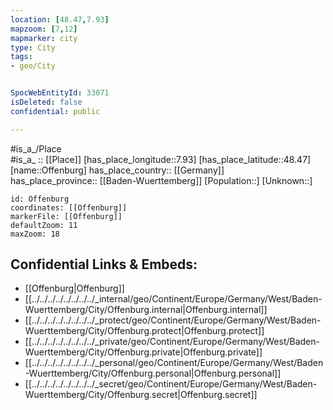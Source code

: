 ```yaml
---
location: [48.47,7.93] 
mapzoom: [7,12] 
mapmarker: city 
type: City
tags:
- geo/City


SpocWebEntityId: 33071
isDeleted: false
confidential: public

---
```

#is_a_/Place  
#is_a_ :: [[Place]] 
[has_place_longitude::7.93] 
[has_place_latitude::48.47] 
[name::Offenburg] 
has_place_country:: [[Germany]]  
has_place_province:: [[Baden-Wuerttemberg]] 
[Population::] 
[Unknown::] 


```leaflet
id: Offenburg
coordinates: [[Offenburg]] 
markerFile: [[Offenburg]] 
defaultZoom: 11 
maxZoom: 18
```


## Confidential Links & Embeds: 
- [[Offenburg|Offenburg]]  
- [[../../../../../../../../_internal/geo/Continent/Europe/Germany/West/Baden-Wuerttemberg/City/Offenburg.internal|Offenburg.internal]] 
- [[../../../../../../../../_protect/geo/Continent/Europe/Germany/West/Baden-Wuerttemberg/City/Offenburg.protect|Offenburg.protect]] 
- [[../../../../../../../../_private/geo/Continent/Europe/Germany/West/Baden-Wuerttemberg/City/Offenburg.private|Offenburg.private]] 
- [[../../../../../../../../_personal/geo/Continent/Europe/Germany/West/Baden-Wuerttemberg/City/Offenburg.personal|Offenburg.personal]] 
- [[../../../../../../../../_secret/geo/Continent/Europe/Germany/West/Baden-Wuerttemberg/City/Offenburg.secret|Offenburg.secret]] 
